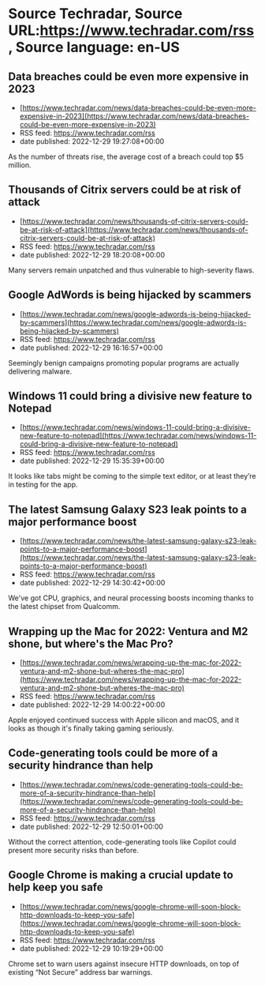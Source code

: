 # Source Techradar, Source URL:https://www.techradar.com/rss, Source language: en-US

## Data breaches could be even more expensive in 2023
 - [https://www.techradar.com/news/data-breaches-could-be-even-more-expensive-in-2023](https://www.techradar.com/news/data-breaches-could-be-even-more-expensive-in-2023)
 - RSS feed: https://www.techradar.com/rss
 - date published: 2022-12-29 19:27:08+00:00

As the number of threats rise, the average cost of a breach could top $5 million.

## Thousands of Citrix servers could be at risk of attack
 - [https://www.techradar.com/news/thousands-of-citrix-servers-could-be-at-risk-of-attack](https://www.techradar.com/news/thousands-of-citrix-servers-could-be-at-risk-of-attack)
 - RSS feed: https://www.techradar.com/rss
 - date published: 2022-12-29 18:20:08+00:00

Many servers remain unpatched and thus vulnerable to high-severity flaws.

## Google AdWords is being hijacked by scammers
 - [https://www.techradar.com/news/google-adwords-is-being-hijacked-by-scammers](https://www.techradar.com/news/google-adwords-is-being-hijacked-by-scammers)
 - RSS feed: https://www.techradar.com/rss
 - date published: 2022-12-29 16:16:57+00:00

Seemingly benign campaigns promoting popular programs are actually delivering malware.

## Windows 11 could bring a divisive new feature to Notepad
 - [https://www.techradar.com/news/windows-11-could-bring-a-divisive-new-feature-to-notepad](https://www.techradar.com/news/windows-11-could-bring-a-divisive-new-feature-to-notepad)
 - RSS feed: https://www.techradar.com/rss
 - date published: 2022-12-29 15:35:39+00:00

It looks like tabs might be coming to the simple text editor, or at least they’re in testing for the app.

## The latest Samsung Galaxy S23 leak points to a major performance boost
 - [https://www.techradar.com/news/the-latest-samsung-galaxy-s23-leak-points-to-a-major-performance-boost](https://www.techradar.com/news/the-latest-samsung-galaxy-s23-leak-points-to-a-major-performance-boost)
 - RSS feed: https://www.techradar.com/rss
 - date published: 2022-12-29 14:30:42+00:00

We've got CPU, graphics, and neural processing boosts incoming thanks to the latest chipset from Qualcomm.

## Wrapping up the Mac for 2022: Ventura and M2 shone, but where's the Mac Pro?
 - [https://www.techradar.com/news/wrapping-up-the-mac-for-2022-ventura-and-m2-shone-but-wheres-the-mac-pro](https://www.techradar.com/news/wrapping-up-the-mac-for-2022-ventura-and-m2-shone-but-wheres-the-mac-pro)
 - RSS feed: https://www.techradar.com/rss
 - date published: 2022-12-29 14:00:22+00:00

Apple enjoyed continued success with Apple silicon and macOS, and it looks as though it's finally taking gaming seriously.

## Code-generating tools could be more of a security hindrance than help
 - [https://www.techradar.com/news/code-generating-tools-could-be-more-of-a-security-hindrance-than-help](https://www.techradar.com/news/code-generating-tools-could-be-more-of-a-security-hindrance-than-help)
 - RSS feed: https://www.techradar.com/rss
 - date published: 2022-12-29 12:50:01+00:00

Without the correct attention, code-generating tools like Copilot could present more security risks than before.

## Google Chrome is making a crucial update  to help keep you safe
 - [https://www.techradar.com/news/google-chrome-will-soon-block-http-downloads-to-keep-you-safe](https://www.techradar.com/news/google-chrome-will-soon-block-http-downloads-to-keep-you-safe)
 - RSS feed: https://www.techradar.com/rss
 - date published: 2022-12-29 10:19:29+00:00

Chrome set to warn users against insecure HTTP downloads, on top of existing “Not Secure” address bar warnings.
